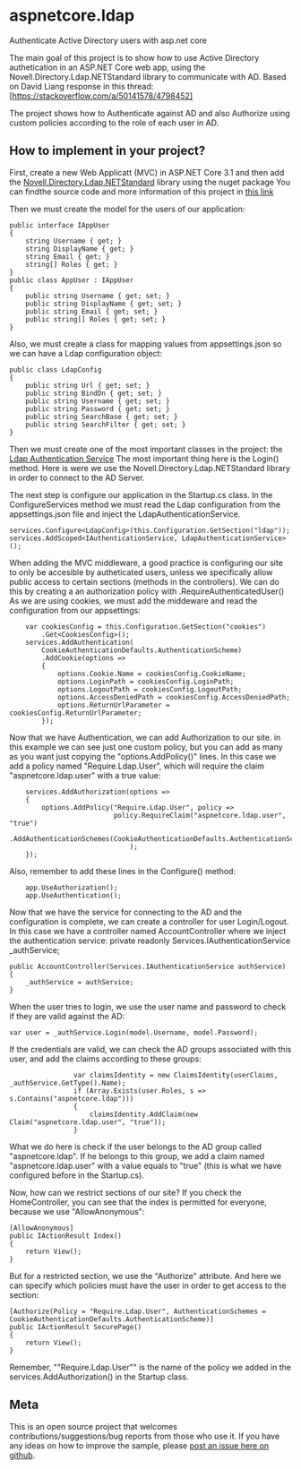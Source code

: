# aspnetcore.ldap
Authenticate Active Directory users with asp.net core

The main goal of this project is to show how to use Active Directory authetication in an ASP.NET Core web app, using the Novell.Directory.Ldap.NETStandard library to communicate with AD.
Based on David Liang response in this thread: [https://stackoverflow.com/a/50141578/4798452]

The project shows how to Authenticate against AD and also Authorize  using custom policies according to the role of each user in AD.


## How to implement in your project?
First, create a new Web Applicatt (MVC) in ASP.NET Core 3.1 and then   add the [Novell.Directory.Ldap.NETStandard](https://www.nuget.org/packages/Novell.Directory.Ldap.NETStandard/) library using the nuget package
You can findthe source code and more information of this project in [this link](https://github.com/dsbenghe/Novell.Directory.Ldap.NETStandard)

Then we must create the model for the users of our application:

    public interface IAppUser
    {
        string Username { get; }
        string DisplayName { get; }
        string Email { get; }
        string[] Roles { get; }
    }
    public class AppUser : IAppUser
    {
        public string Username { get; set; }
        public string DisplayName { get; set; }
        public string Email { get; set; }
        public string[] Roles { get; set; }
    }
Also, we must create a class for mapping values from appsettings.json so we can have a Ldap configuration object:

    public class LdapConfig
    {
        public string Url { get; set; }
        public string BindDn { get; set; }
        public string Username { get; set; }
        public string Password { get; set; }
        public string SearchBase { get; set; }
        public string SearchFilter { get; set; }
    }
Then we must create one of the most important classes in the project: the [Ldap Authentication Service](https://github.com/hgdiaz/aspnetcore.ldap/tree/master/aspnetcore.ldap/aspnetcore.ldap/Services)
The most important thing here is the Login() method. Here is were we use the Novell.Directory.Ldap.NETStandard library in order to connect to the AD Server.

The next step is configure our application in the Startup.cs class.
In the ConfigureServices method we must read the Ldap configuration from the appsettings.json file and inject the LdapAuthenticationService.

    services.Configure<LdapConfig>(this.Configuration.GetSection("ldap"));
    services.AddScoped<IAuthenticationService, LdapAuthenticationService>();
When adding the MVC middleware, a good practice is configuring our site to only be accesible by autheticated users, unless we specifically allow public access to certain sections (methods in the controllers). We can do this by creating a an authorization policy with .RequireAuthenticatedUser()
As we are using cookies, we must add the middeware and read the configuration from our appsettings:

        var cookiesConfig = this.Configuration.GetSection("cookies")
            .Get<CookiesConfig>();
        services.AddAuthentication(
            CookieAuthenticationDefaults.AuthenticationScheme)
            .AddCookie(options =>
            {
                options.Cookie.Name = cookiesConfig.CookieName;
                options.LoginPath = cookiesConfig.LoginPath;
                options.LogoutPath = cookiesConfig.LogoutPath;
                options.AccessDeniedPath = cookiesConfig.AccessDeniedPath;
                options.ReturnUrlParameter = cookiesConfig.ReturnUrlParameter;
            });
Now that we have Authentication, we can add Authorization to our site. in this example we can see just one custom policy, but you can add as many as you want just copying the "options.AddPolicy()" lines.
In this case we add a policy named "Require.Ldap.User", which will require the claim "aspnetcore.ldap.user" with a true value:

        services.AddAuthorization(options =>
        {
            options.AddPolicy("Require.Ldap.User", policy =>
                              policy.RequireClaim("aspnetcore.ldap.user", "true")
                                    .AddAuthenticationSchemes(CookieAuthenticationDefaults.AuthenticationScheme)
                                  );
        });
Also, remember to add these lines in the Configure() method:

        app.UseAuthorization();
        app.UseAuthentication();

Now that we have the service for connecting to the AD and the configuration is complete, we can create a controller for user Login/Logout.
In this case we have a controller named AccountController where we inject the authentication service:
        private readonly Services.IAuthenticationService _authService;

    public AccountController(Services.IAuthenticationService authService)
    {
        _authService = authService;
    }
When the user tries to login, we use the user name and password to check if they are valid against the AD:

    var user = _authService.Login(model.Username, model.Password);
If the credentials are valid, we can check the AD groups associated with this user, and add the claims according to these groups:

                    var claimsIdentity = new ClaimsIdentity(userClaims, _authService.GetType().Name);
                    if (Array.Exists(user.Roles, s => s.Contains("aspnetcore.ldap")))
                    {
                        claimsIdentity.AddClaim(new Claim("aspnetcore.ldap.user", "true"));
                    }         
What we do here is check if the user belongs to the AD group called "aspnetcore.ldap". If he belongs to this group, we add a claim named "aspnetcore.ldap.user" with a value equals to "true" (this is what we have configured before in the Startup.cs).

Now, how can we restrict sections of our site?
If you check the HomeController, you can see that the index is permitted for everyone, because we use "AllowAnonymous":

    [AllowAnonymous]
    public IActionResult Index()
    {
        return View();
    }
But for a restricted section, we use the "Authorize" attribute. And here we can specify which policies must have the user in order to get access to the section:

    [Authorize(Policy = "Require.Ldap.User", AuthenticationSchemes = CookieAuthenticationDefaults.AuthenticationScheme)]
    public IActionResult SecurePage()
    {
        return View();
    }
Remember, ""Require.Ldap.User"" is the name of the policy we added in the services.AddAuthorization() in the Startup class.


## Meta

This is an open source project that welcomes contributions/suggestions/bug reports from those who use it. If you have any ideas on how to improve the sample, please [post an issue here on github](https://github.com/hgdiaz/aspnetcore.ldap/issues). 


